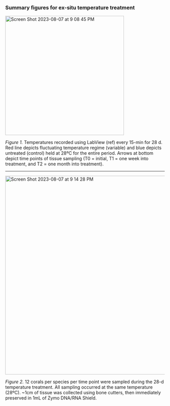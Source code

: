### Summary figures for ex-situ temperature treatment

<img width="375" alt="Screen Shot 2023-08-07 at 9 08 45 PM" src="https://github.com/ademerlis/temperaturevariability2023/assets/56000927/998286ae-9b02-4862-96e1-126479438f6b">

*Figure 1.* Temperatures recorded using LabView (ref) every 15-min for 28 d. Red line depicts fluctuating temperature regime (variable) and blue depicts untreated (control) held at 28ºC for the entire period. Arrows at bottom depict time points of tissue sampling (T0 = initial, T1 = one week into treatment, and T2 = one month into treatment). 

_________________

<img width="625" alt="Screen Shot 2023-08-07 at 9 14 28 PM" src="https://github.com/ademerlis/temperaturevariability2023/assets/56000927/c5191154-b2a9-4283-b603-c6657f3814ac">

*Figure 2.* 12 corals per species per time point were sampled during the 28-d temperature treatment. All sampling occurred at the same temperature (28ºC). ~1cm of tissue was collected using bone cutters, then immediately preserved in 1mL of Zymo DNA/RNA Shield.
